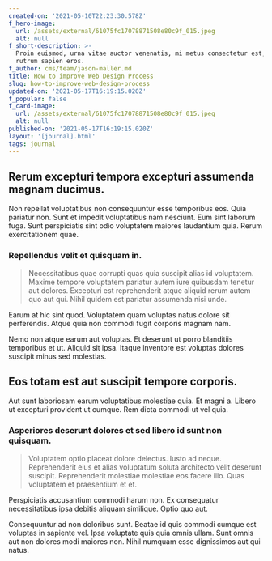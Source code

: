 ```yaml
---
created-on: '2021-05-10T22:23:30.578Z'
f_hero-image:
  url: /assets/external/61075fc17078871508e80c9f_015.jpeg
  alt: null
f_short-description: >-
  Proin euismod, urna vitae auctor venenatis, mi metus consectetur est, non
  rutrum sapien eros.
f_author: cms/team/jason-maller.md
title: How to improve Web Design Process
slug: how-to-improve-web-design-process
updated-on: '2021-05-17T16:19:15.020Z'
f_popular: false
f_card-image:
  url: /assets/external/61075fc17078871508e80c9f_015.jpeg
  alt: null
published-on: '2021-05-17T16:19:15.020Z'
layout: '[journal].html'
tags: journal
---
```


Rerum excepturi tempora excepturi assumenda magnam ducimus.
-----------------------------------------------------------

Non repellat voluptatibus non consequuntur esse temporibus eos. Quia pariatur non. Sunt et impedit voluptatibus nam nesciunt. Eum sint laborum fuga. Sunt perspiciatis sint odio voluptatem maiores laudantium quia. Rerum exercitationem quae.

### Repellendus velit et quisquam in.

> Necessitatibus quae corrupti quas quia suscipit alias id voluptatem. Maxime tempore voluptatem pariatur autem iure quibusdam tenetur aut dolores. Excepturi est reprehenderit atque aliquid rerum autem quo aut qui. Nihil quidem est pariatur assumenda nisi unde.

Earum at hic sint quod. Voluptatem quam voluptas natus dolore sit perferendis. Atque quia non commodi fugit corporis magnam nam.

Nemo non atque earum aut voluptas. Et deserunt ut porro blanditiis temporibus et ut. Aliquid sit ipsa. Itaque inventore est voluptas dolores suscipit minus sed molestias.

Eos totam est aut suscipit tempore corporis.
--------------------------------------------

Aut sunt laboriosam earum voluptatibus molestiae quia. Et magni a. Libero ut excepturi provident ut cumque. Rem dicta commodi ut vel quia.

### Asperiores deserunt dolores et sed libero id sunt non quisquam.

> Voluptatem optio placeat dolore delectus. Iusto ad neque. Reprehenderit eius et alias voluptatum soluta architecto velit deserunt suscipit. Reprehenderit molestiae molestiae eos facere illo. Quas voluptatem et praesentium et et.

Perspiciatis accusantium commodi harum non. Ex consequatur necessitatibus ipsa debitis aliquam similique. Optio quo aut.

Consequuntur ad non doloribus sunt. Beatae id quis commodi cumque est voluptas in sapiente vel. Ipsa voluptate quis quia omnis ullam. Sunt omnis aut non dolores modi maiores non. Nihil numquam esse dignissimos aut qui natus.

‍
